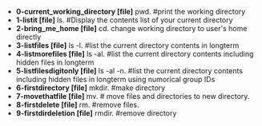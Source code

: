 - **0-current_working_directory [file]**
 pwd. #print the working directory
- **1-listit [file]**
 ls. #Display the contents list of your current directory
- **2-bring_me_home [file]**
cd. change working directory to user's home directly
- **3-listfiles [file]**
ls -l. #list the current directory contents in longterm
- **4-listmorefiles [file]**
ls -al. #list the current directory contents including hidden files in longterm
- **5-listfilesdigitonly [file]**
ls -al -n. #list the current directory contents including hidden files in longterm using numorical group IDs 
- **6-firstdirectory [file]**
mkdir. #make directory
- **7-movethatfile [file]** 
mv. # move files and directories to new directory.
- **8-firstdelete [file]**
rm. #remove files.
- **9-firstdirdeletion [file]**
rmdir. #remove directory
